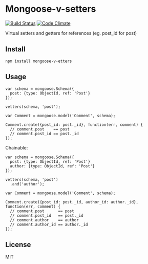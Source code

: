 # Mongoose-v-setters

[![Build Status](https://travis-ci.org/nowk/mongoose-v-etters.js.svg?branch=master)](https://travis-ci.org/nowk/mongoose-v-etters.js)
[![Code Climate](https://codeclimate.com/github/nowk/mongoose-v-etters.js.png)](https://codeclimate.com/github/nowk/mongoose-v-etters.js)

Virtual setters and getters for references (eg. post_id for post)

## Install

    npm install mongoose-v-etters

## Usage

    var schema = mongoose.Schema({
      post: {type: ObjectId, ref: 'Post'}
    });

    vetters(schema, 'post');

    var Comment = mongoose.model('Comment', schema);

    Comment.create({post_id: post._id}, function(err, comment) {
      // comment.post    == post
      // comment.post_id == post._id
    });

Chainable:

    var schema = mongoose.Schema({
      post: {type: ObjectId, ref: 'Post'}
      author: {type: ObjectId, ref: 'Post'}
    });

    vetters(schema, 'post')
      .and('author');

    var Comment = mongoose.model('Comment', schema);

    Comment.create({post_id: post._id, author_id: author._id}, function(err, comment) {
      // comment.post      == post
      // comment.post_id   == post._id
      // comment.author    == author
      // comment.author_id == author._id
    });

## License

MIT
